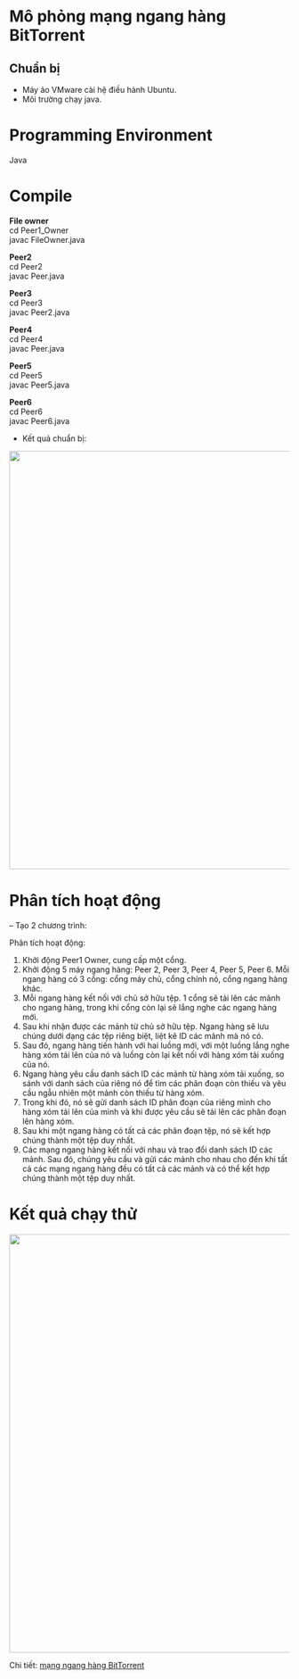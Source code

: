 # Mô phỏng mạng ngang hàng BitTorrent
## Chuẩn bị
- Máy ảo VMware cài hệ điều hành Ubuntu.
- Môi trường chạy java.

# Programming Environment
  Java

# Compile
<b>File owner</b> <br/>
cd Peer1_Owner <br/>
javac FileOwner.java <br/>

<b>Peer2</b> <br/>
cd Peer2 <br/>
javac Peer.java <br/>

<b>Peer3</b> <br/>
cd Peer3 <br/>
javac Peer2.java <br/>

<b>Peer4</b> <br/>
cd Peer4 <br/>
javac Peer.java <br/>

<b>Peer5</b> <br/>
cd Peer5 <br/>
javac Peer5.java <br/>

<b>Peer6</b> <br/>
cd Peer6 <br/>
javac Peer6.java 

- Kết quả chuẩn bị:
<img src="https://ttnguyen.net/wp-content/uploads/2023/11/chuan-bi-chay-chuong-trinh-mo-phong-bittorrent.jpg" width="1000" height="750">
 
# Phân tích hoạt động
– Tạo 2 chương trình:

Phân tích hoạt động:

1. Khởi động Peer1 Owner, cung cấp một cổng.
2. Khởi động 5 máy ngang hàng: Peer 2, Peer 3, Peer 4, Peer 5, Peer 6. Mỗi ngang hàng có 3 cổng: cổng máy chủ, cổng chính nó, cổng ngang hàng khác.
3. Mỗi ngang hàng kết nối với chủ sở hữu tệp. 1 cổng sẽ tải lên các mảnh cho ngang hàng, trong khi cổng còn lại sẽ lắng nghe các ngang hàng mới.
4. Sau khi nhận được các mảnh từ chủ sở hữu tệp. Ngang hàng sẽ lưu chúng dưới dạng các tệp riêng biệt, liệt kê ID các mảnh mà nó có.
5. Sau đó, ngang hàng tiến hành với hai luồng mới, với một luồng lắng nghe hàng xóm tải lên của nó và luồng còn lại kết nối với hàng xóm tải xuống của nó.
6. Ngang hàng yêu cầu danh sách ID các mảnh từ hàng xóm tải xuống, so sánh với danh sách của riêng nó để tìm các phân đoạn còn thiếu và yêu cầu ngẫu nhiên một mảnh còn thiếu từ hàng xóm.
7. Trong khi đó, nó sẽ gửi danh sách ID phân đoạn của riêng mình cho hàng xóm tải lên của mình và khi được yêu cầu sẽ tải lên các phân đoạn lên hàng xóm.
8. Sau khi một ngang hàng có tất cả các phân đoạn tệp, nó sẽ kết hợp chúng thành một tệp duy nhất.
9. Các mạng ngang hàng kết nối với nhau và trao đổi danh sách ID các mảnh. Sau đó, chúng yêu cầu và gửi các mảnh cho nhau cho đến khi tất cả các mạng ngang hàng đều có tất cả các mảnh và có thể kết hợp chúng thành một tệp duy nhất.

# Kết quả chạy thử
<img src="https://ttnguyen.net/wp-content/uploads/2023/11/ket-qua-chay-chuong-trinh-mo-phong-bittorrent.jpg" width="1000" height="750">

Chi tiết: [mạng ngang hàng BitTorrent](https://ttnguyen.net/bittorrent-la-gi/)
     



